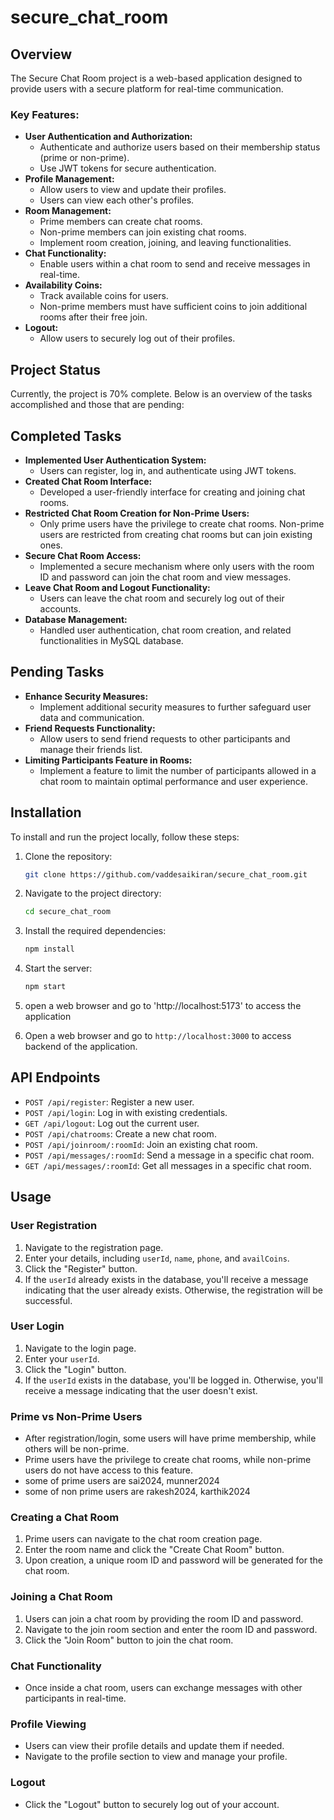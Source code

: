﻿# secure_chat_room

## Overview
The Secure Chat Room project is a web-based application designed to provide users with a secure platform for real-time communication.

### Key Features:
- **User Authentication and Authorization:**
  - Authenticate and authorize users based on their membership status (prime or non-prime).
  - Use JWT tokens for secure authentication.
- **Profile Management:**
  - Allow users to view and update their profiles.
  - Users can view each other's profiles.
- **Room Management:**
  - Prime members can create chat rooms.
  - Non-prime members can join existing chat rooms.
  - Implement room creation, joining, and leaving functionalities.
- **Chat Functionality:**
  - Enable users within a chat room to send and receive messages in real-time.
- **Availability Coins:**
  - Track available coins for users.
  - Non-prime members must have sufficient coins to join additional rooms after their free join.
- **Logout:**
  - Allow users to securely log out of their profiles.


## Project Status
Currently, the project is 70% complete. Below is an overview of the tasks accomplished and those that are pending:

## Completed Tasks
- **Implemented User Authentication System:**
  - Users can register, log in, and authenticate using JWT tokens.
- **Created Chat Room Interface:**
  - Developed a user-friendly interface for creating and joining chat rooms.
- **Restricted Chat Room Creation for Non-Prime Users:**
  - Only prime users have the privilege to create chat rooms. Non-prime users are restricted from creating chat rooms but can join existing ones.
- **Secure Chat Room Access:**
  - Implemented a secure mechanism where only users with the room ID and password can join the chat room and view messages.
- **Leave Chat Room and Logout Functionality:**
  - Users can leave the chat room and securely log out of their accounts.
- **Database Management:**
  - Handled user authentication, chat room creation, and related functionalities in MySQL database.


## Pending Tasks
- **Enhance Security Measures:**
  - Implement additional security measures to further safeguard user data and communication.
- **Friend Requests Functionality:**
  - Allow users to send friend requests to other participants and manage their friends list.
- **Limiting Participants Feature in Rooms:**
  - Implement a feature to limit the number of participants allowed in a chat room to maintain optimal performance and user experience.


## Installation
To install and run the project locally, follow these steps:

1. Clone the repository:
    ```bash
    git clone https://github.com/vaddesaikiran/secure_chat_room.git
    ```

2. Navigate to the project directory:
    ```bash
    cd secure_chat_room
    ```

3. Install the required dependencies:
    ```bash
    npm install
    ```

4. Start the server:
    ```bash
    npm start
    ```

5. open a web browser and go to 'http://localhost:5173' to access the application
6. Open a web browser and go to `http://localhost:3000` to access backend of  the application.

## API Endpoints
- `POST /api/register`: Register a new user.
- `POST /api/login`: Log in with existing credentials.
- `GET /api/logout`: Log out the current user.
- `POST /api/chatrooms`: Create a new chat room.
- `POST /api/joinroom/:roomId`: Join an existing chat room.
- `POST /api/messages/:roomId`: Send a message in a specific chat room.
- `GET /api/messages/:roomId`: Get all messages in a specific chat room.

## Usage

### User Registration
1. Navigate to the registration page.
2. Enter your details, including `userId`, `name`, `phone`, and `availCoins`.
3. Click the "Register" button.
4. If the `userId` already exists in the database, you'll receive a message indicating that the user already exists. Otherwise, the registration will be successful.

### User Login
1. Navigate to the login page.
2. Enter your `userId`.
3. Click the "Login" button.
4. If the `userId` exists in the database, you'll be logged in. Otherwise, you'll receive a message indicating that the user doesn't exist.

### Prime vs Non-Prime Users
- After registration/login, some users will have prime membership, while others will be non-prime.
- Prime users have the privilege to create chat rooms, while non-prime users do not have access to this feature.
- some of prime users are sai2024, munner2024
- some of non prime users are rakesh2024, karthik2024

### Creating a Chat Room
1. Prime users can navigate to the chat room creation page.
2. Enter the room name and click the "Create Chat Room" button.
3. Upon creation, a unique room ID and password will be generated for the chat room.

### Joining a Chat Room
1. Users can join a chat room by providing the room ID and password.
2. Navigate to the join room section and enter the room ID and password.
3. Click the "Join Room" button to join the chat room.

### Chat Functionality
- Once inside a chat room, users can exchange messages with other participants in real-time.

### Profile Viewing
- Users can view their profile details and update them if needed.
- Navigate to the profile section to view and manage your profile.

### Logout
- Click the "Logout" button to securely log out of your account.

